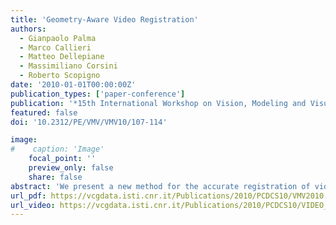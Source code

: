 ```yaml
---
title: 'Geometry-Aware Video Registration'
authors:
  - Gianpaolo Palma
  - Marco Callieri
  - Matteo Dellepiane
  - Massimiliano Corsini
  - Roberto Scopigno
date: '2010-01-01T00:00:00Z'
publication_types: ['paper-conference']
publication: '*15th International Workshop on Vision, Modeling and Visualization*'
featured: false
doi: '10.2312/PE/VMV/VMV10/107-114'

image:
#    caption: 'Image'
    focal_point: ''
    preview_only: false
    share: false
abstract: 'We present a new method for the accurate registration of video sequences of a real object over its dense triangular mesh. The goal is to obtain an accurate video-to-geometry registration to allow the bidirectional data transfer between the 3D model and the video using the perspective projection defined by the camera model. Our solution uses two different approaches: feature-based registration by KLT video tracking, and statistic-based registration by maximizing the Mutual Information (MI) between the gradient of the frame and the gradient of the rendering of the 3D model with some illumination related properties, such as surface normals and ambient occlusion. While the first approach allows a fast registration of short sequences with simple camera movements, the MI is used to correct the drift problem that KLT tracker produces over long sequences, due to the incremental tracking and the camera motion. We demonstrate, using synthetic sequences, that the alignment error obtained with our method is smaller than the one introduced by KLT, and we show the results of some interesting and challenging real sequences of objects of different sizes, acquired under different conditions'
url_pdf: https://vcgdata.isti.cnr.it/Publications/2010/PCDCS10/VMV2010.pdf
url_video: https://vcgdata.isti.cnr.it/Publications/2010/PCDCS10/VIDEO_TRACK.mov
---
```

